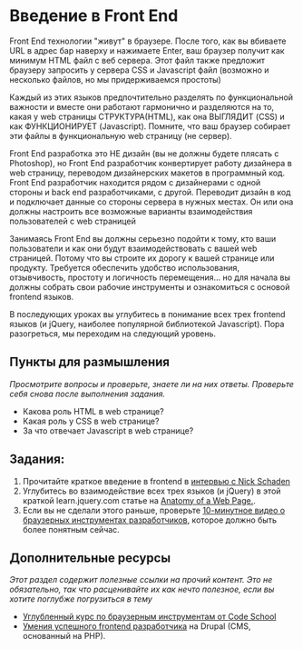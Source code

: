 # Введение в Front End
<!-- *hz che pisat'* -->

Front End технологии "живут" в браузере. После того, как вы вбиваете URL в адрес бар наверху и нажимаете Enter, ваш браузер получит как минимум HTML файл с веб сервера. Этот файл также предложит браузеру запросить у сервера CSS и Javascript файл (возможно и несколько файлов, но мы придерживаемся простоты)

Каждый из этих языков предпочтительно разделять по функциональной важности и вместе они работают гармонично и разделяются на то, какая у web страницы СТРУКТУРА(HTML), как она ВЫГЛЯДИТ (CSS) и как ФУНКЦИОНИРУЕТ (Javascript). Помните, что ваш браузер собирает эти файлы в функциональную web страницу (не сервер).

Front End разработка это НЕ дизайн (вы не должны будете плясать с Photoshop), но Front End разработчик конвертирует работу дизайнера в web страницу, переводом  дизайнерских макетов в программный код. Front End разработчик находится рядом с дизайнерами с одной стороны и back end разработчиками, с другой. Переводит дизайн в код и подключает данные со стороны сервера в нужных местах. Он или она должны настроить все возможные варианты взаимодействия пользователей с web страницей

Занимаясь Front End вы должны серьезно подойти к тому, кто ваши пользователи и как они будут взаимодействовать с вашей web страницей. Потому что вы строите их дорогу к вашей странице или продукту. Требуется обеспечить удобство использования, отзывчивость, простоту и логичность перемещения... но для начала вы должны собрать свои рабочие инструменты и ознакомиться с основой frontend языков.

В последующих уроках вы углубитесь в понимание всех трех frontend языков (и jQuery, наиболее популярной библиотекой Javascript). Пора разогреться, мы переходим на следующий уровень.

## Пункты для размышления

*Просмотрите вопросы и проверьте, знаете ли на них ответы. Проверьте себя снова после выполнения задания.*


* Какова роль HTML в web странице?
* Какая роль у CSS в web странице?
* За что отвечает Javascript в web странице?

## Задания:

1. Прочитайте краткое введение в frontend в [интервью с Nick Schaden](http://blog.generalassemb.ly/what-is-front-end-web-development/)
2. Углубитесь во взаимодействие всех трех языков (и jQuery) в этой краткой learn.jquery.com статье на [Anatomy of a Web Page.](http://learn.jquery.com/javascript-101/getting-started/).
3. Если вы не сделали этого раньше, проверьте [10-минутное видео о браузерных инструментах разработчиков](http://www.youtube.com/watch?v=z1TkfcC53G0), которое должно быть более понятным сейчас.

## Дополнительные ресурсы

*Этот раздел содержит полезные ссылки на прочий контент. Это не обязательно, так что расценивайте их как нечто полезное, если вы хотите поглубже погрузиться в тему*

* [Углубленный курс по браузерным инструментам от Code School](http://discover-devtools.codeschool.com/)
* [Умения успешного frontend разработчика](https://drupal.org/node/1245650) на Drupal (CMS, основанный на PHP).

